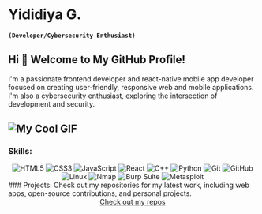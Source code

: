 # Yididiya G.
**`(Developer/Cybersecurity Enthusiast)`**

## Hi 👋 Welcome to My GitHub Profile!
I'm a passionate frontend developer and react-native mobile app developer focused on creating user-friendly, responsive web and mobile applications. I'm also a cybersecurity enthusiast, exploring the intersection of development and security.

![My Cool GIF](https://github.com/username/repository-name/blob/main/path-to-your-gif.gif)
---
### Skills:
<div align="center">
  <img src="https://img.icons8.com/color/48/000000/html-5.png" alt="HTML5" title="HTML5"/>
  <img src="https://img.icons8.com/color/48/000000/css3.png" alt="CSS3" title="CSS3"/>
  <img src="https://img.icons8.com/color/48/000000/javascript.png" alt="JavaScript" title="JavaScript"/>
  <img src="https://img.icons8.com/color/48/000000/react-native.png" alt="React" title="React"/>
  <img src="https://img.icons8.com/color/48/000000/c-plus-plus.png" alt="C++" title="C++"/>
  <img src="https://img.icons8.com/color/48/000000/python.png" alt="Python" title="Python"/>
  <img src="https://img.icons8.com/ios-filled/50/000000/git.png" alt="Git" title="Git"/>
  <img src="https://img.icons8.com/ios-filled/50/000000/github.png" alt="GitHub" title="GitHub"/>
  <img src="https://img.icons8.com/color/48/000000/linux.png" alt="Linux" title="Linux"/>
  <img src="https://img.icons8.com/color/48/000000/nmap.png" alt="Nmap" title="Nmap"/>
  <img src="https://img.icons8.com/fluency/48/000000/burp-suite.png" alt="Burp Suite" title="Burp Suite"/>
  <img src="https://img.icons8.com/color/48/000000/metasploit.png" alt="Metasploit" title="Metasploit"/>
</div>
### Projects:
Check out my repositories for my latest work, including web apps, open-source contributions, and personal projects.

<div align="center">
  <a href="https://github.com/yourusername?tab=repositories">Check out my repos</a>
</div>



